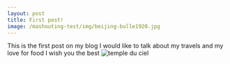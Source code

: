```yaml
---
layout: post
title: First post!
image: /mashouting-test/img/beijing-bulle1920.jpg
---
```


This is the first post on my blog
I would like to talk about my travels and my love for food
I wish you the best
![temple du ciel](/mashouting-test/img/beijing-bulle1920.jpg)